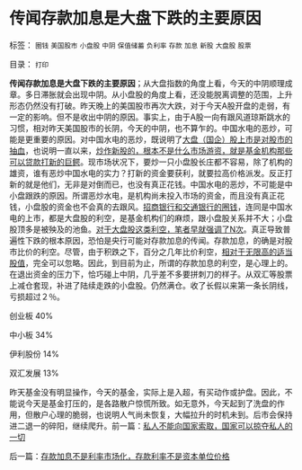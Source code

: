 # 传闻存款加息是大盘下跌的主要原因

标签： `圈钱` `美国股市` `小盘股` `中阴` `保值储蓄` `负利率` `存款` `加息` `新股` `大盘股` `股票` 

目录： `打印`

**传闻存款加息是大盘下跌的主要原因**；从大盘指数的角度上看，今天的中阴顺理成章。多日滞胀就会出现中阴。从小盘股的角度上看，还没能脱离调整的范围，上升形态仍然没有打破。昨天晚上的美国股市再次大跌，对于今天A股开盘的走弱，有一定的影响。但不是收出中阴的原因。事实上，由于A股一向有跟风道琼斯跳水的习惯，相对昨天美国股市的长阴，今天的中阴，也不算乍的。中国水电的恶炒，可能是更重要的原因。对中国水电的恶炒，既说明了[大盘（国企）股上市是对股市的抽血](../../../2011/10/13/禁止国企IPO，才能实现自由登记上市.md)，也说明一直以来，[炒作新股的，根本不是什么市场游资，就是基金机构那些可以贷款打新的巨鳄](../../../2011/10/13/熊市的IPO不是圈钱，坚持新股市场化发行才有牛市.md)。现市场状况下，要炒一只小盘股长庄都不容易，除了机构的雄资，谁有恶炒中国水电的实力？打新的资金要获利，就要拉高价格派发。反正打新的就是他们，无非是对倒而已，也没有真正花钱。中国水电的恶炒，不可能是中小盘跟跌的原因。所谓恶炒水电，是机构尚未投入市场的资金，而且没有真正花钱，小盘股的资金也不会真的去跟风。[招商银行和交通银行的圈钱](../../../2011/6/19/炒股抑制通胀，圈钱导致滞胀.md)，连同是中国水电的上市，都是大盘股的利空，是基金机构们的麻烦，跟小盘股关系并不大；小盘股顶多是被殃及的池鱼。[对于大盘股这类利空，笔者早就强调了N次](../../../2011/1/18/大象有癌症，小猴扛大旗!.md)。真正导致普遍性下跌的根本原因，恐怕是央行可能对存款加息的传闻。存款加息，的确是对股市比价的利空。尽管，由于积跌之下，百分之几年比价利空，[相对于无限高的适当股值](../../../2011/7/1/A股合理的市盈率应是无限高.md)，完全可以忽略。因此，到目前为止，所谓的存款加息的利空，是心理上的。在退出资金的压力下，恰巧碰上中阴，几乎差不多要拼刺刀的样子。从双汇等股票上减仓套现，补进了陆续走跌的小盘股。仍然满仓。收了长假以来第一条长阴线，亏损超过２％。

创业板 40%

中小板 34%

伊利股份 14%

双汇发展 13%



昨天基金没有明显操作，今天的基金，实际上是入超，有买动作或护盘。因此，不能说今天是基金打压的，是各路散户惊慌所致。如无意外，今天起到了洗盘的作用，但散户心理的脆弱，也说明人气尚未恢复，大幅拉升的时机未到。后市会保持进二退一的碎阳，继续爬升。前一篇：[私人不能向国家索取，国家可以掠夺私人的一切](../../../2011/10/18/私人不能向国家索取，国家可以掠夺私人的一切.md)

后一篇：[存款加息不是利率市场化，存款利率不是资本单位价格](../../../2011/10/18/存款加息不是利率市场化，存款利率不是资本单位价格.md)